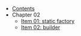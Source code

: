* [Contents](README.md)
* Chapter 02
  * [Item 01: static factory](chapter-02/item-01.md)
  * [Item 02: builder](chapter-02/item02.md)

